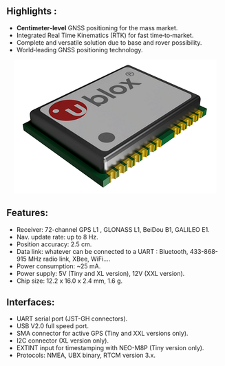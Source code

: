 ## Highlights :

* **Centimeter‑level** GNSS positioning for the mass market.
* Integrated Real Time Kinematics (RTK) for fast time‑to‑market.
* Complete and versatile solution due to base and rover possibility.
* World‑leading GNSS positioning technology.


<p align="center">
  <img src="./images/m8pchip.png?raw=true" alt="M8P Ublox chip"/>
</p>


## Features:

* Receiver: 72-channel GPS L1 , GLONASS L1, BeiDou B1, GALILEO E1.
* Nav. update rate: up to 8 Hz.
* Position accuracy: 2.5 cm.
* Data link: whatever can be connected to a UART : Bluetooth, 433-868-915 MHz radio link, XBee, WiFi….
* Power consumption: ~25 mA.
* Power supply: 5V (Tiny and XL version), 12V (XXL version).
* Chip size: 12.2 x 16.0 x 2.4 mm, 1.6 g.



## Interfaces:

* UART serial port (JST-GH connectors).
* USB V2.0 full speed port.
* SMA connector for active GPS (Tiny and XXL versions only).
* I2C connector (XL version only).
* EXTINT input for timestamping with NEO-M8P (Tiny version only).
* Protocols: NMEA, UBX binary, RTCM version 3.x.
